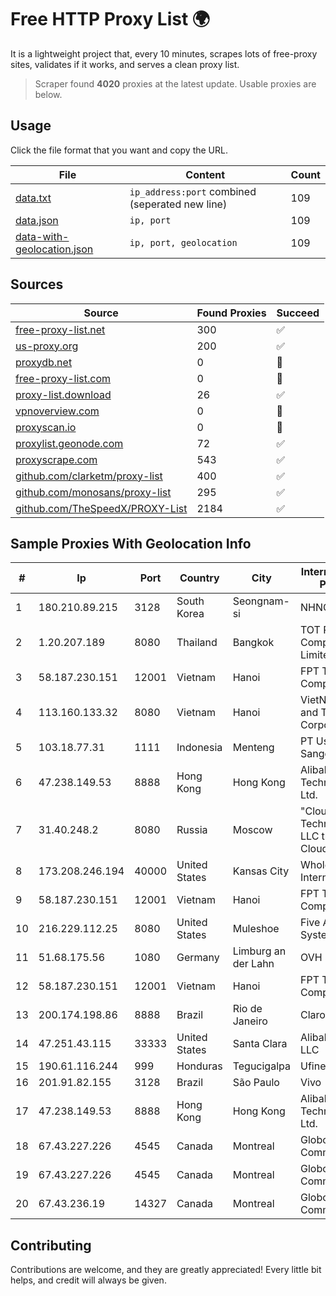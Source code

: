 
# Free HTTP Proxy List 🌍

It is a lightweight project that, every 10 minutes, scrapes lots of free-proxy sites, validates if it works, and serves a clean proxy list.


> Scraper found **4020** proxies at the latest update. Usable proxies are below.

## Usage

Click the file format that you want and copy the URL.


|File|Content|Count|
|----|-------|-----|
|[data.txt](https://raw.githubusercontent.com/themiralay/Proxy-List-World/master/data.txt)|`ip_address:port` combined (seperated new line)|109|
|[data.json](https://raw.githubusercontent.com/themiralay/Proxy-List-World/master/data.json)|`ip, port`|109|
|[data-with-geolocation.json](https://raw.githubusercontent.com/themiralay/Proxy-List-World/master/data-with-geolocation.json)|`ip, port, geolocation`|109|

## Sources

|Source|Found Proxies|Succeed|
|------|-------------|-------|
|[free-proxy-list.net](https://free-proxy-list.net)|300|✅|
|[us-proxy.org](https://www.us-proxy.org)|200|✅|
|[proxydb.net](http://proxydb.net)|0|🚫|
|[free-proxy-list.com](https://free-proxy-list.com/?page=&port=&type%5B%5D=http&type%5B%5D=https&up_time=0&search=Search)|0|🚫|
|[proxy-list.download](https://www.proxy-list.download/HTTP)|26|✅|
|[vpnoverview.com](https://vpnoverview.com/privacy/anonymous-browsing/free-proxy-servers)|0|🚫|
|[proxyscan.io](https://www.proxyscan.io)|0|🚫|
|[proxylist.geonode.com](https://proxylist.geonode.com/api/proxy-list?limit=300&page=1&sort_by=lastChecked&sort_type=desc&protocols=http,https)|72|✅|
|[proxyscrape.com](https://api.proxyscrape.com/v2/?request=displayproxies&protocol=http&timeout=10000&country=all&ssl=all&anonymity=all)|543|✅|
|[github.com/clarketm/proxy-list](https://raw.githubusercontent.com/clarketm/proxy-list/master/proxy-list-raw.txt)|400|✅|
|[github.com/monosans/proxy-list](https://raw.githubusercontent.com/monosans/proxy-list/main/proxies/http.txt)|295|✅|
|[github.com/TheSpeedX/PROXY-List](https://raw.githubusercontent.com/TheSpeedX/PROXY-List/master/http.txt)|2184|✅|


## Sample Proxies With Geolocation Info

|#|Ip|Port|Country|City|Internet Service Provider|
|-|--|----|-------|----|-------------------------|
|1|180.210.89.215|3128|South Korea|Seongnam-si|NHNCLOUD|
|2|1.20.207.189|8080|Thailand|Bangkok|TOT Public Company Limited|
|3|58.187.230.151|12001|Vietnam|Hanoi|FPT Telecom Company|
|4|113.160.133.32|8080|Vietnam|Hanoi|VietNam Post and Telecom Corporation|
|5|103.18.77.31|1111|Indonesia|Menteng|PT Usaha Adi Sanggoro|
|6|47.238.149.53|8888|Hong Kong|Hong Kong|Alibaba (US) Technology Co., Ltd.|
|7|31.40.248.2|8080|Russia|Moscow|"Cloud Technologies" LLC trading as Cloud.ru|
|8|173.208.246.194|40000|United States|Kansas City|WholeSale Internet|
|9|58.187.230.151|12001|Vietnam|Hanoi|FPT Telecom Company|
|10|216.229.112.25|8080|United States|Muleshoe|Five Area Systems, LLC|
|11|51.68.175.56|1080|Germany|Limburg an der Lahn|OVH SAS|
|12|58.187.230.151|12001|Vietnam|Hanoi|FPT Telecom Company|
|13|200.174.198.86|8888|Brazil|Rio de Janeiro|Claro S.A|
|14|47.251.43.115|33333|United States|Santa Clara|Alibaba Cloud LLC|
|15|190.61.116.244|999|Honduras|Tegucigalpa|Ufinet Honduras|
|16|201.91.82.155|3128|Brazil|São Paulo|Vivo|
|17|47.238.149.53|8888|Hong Kong|Hong Kong|Alibaba (US) Technology Co., Ltd.|
|18|67.43.227.226|4545|Canada|Montreal|GloboTech Communications|
|19|67.43.227.226|4545|Canada|Montreal|GloboTech Communications|
|20|67.43.236.19|14327|Canada|Montreal|GloboTech Communications|



## Contributing

Contributions are welcome, and they are greatly appreciated! Every
little bit helps, and credit will always be given.

